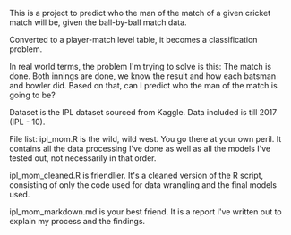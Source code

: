 This is a project to predict who the man of the match of a given cricket match will be, given the ball-by-ball match data.

Converted to a player-match level table, it becomes a classification problem.

In real world terms, the problem I'm trying to solve is this:
  The match is done. Both innings are done, we know the result and how each batsman and bowler did.
  Based on that, can I predict who the man of the match is going to be?

Dataset is the IPL dataset sourced from Kaggle. Data included is till 2017 (IPL - 10).

File list:
ipl_mom.R is the wild, wild west. You go there at your own peril. It contains all the data processing I've done as well as all the models I've tested out, not necessarily in that order.

ipl_mom_cleaned.R is friendlier. It's a cleaned version of the R script, consisting of only the code used for data wrangling and the final models used.

ipl_mom_markdown.md is your best friend. It is a report I've written out to explain my process and the findings.
